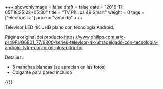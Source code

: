 +++
showonlyimage = false
draft = false
date = "2016-11-05T18:25:22+05:30"
title = "TV Philips 49 Smart"
weight = 0
tags = ["electronica"]
price = "vendido"
+++

Televisor LED 4K UHD plano con tecnología Android.

<!--more-->

Página original del producto https://www.philips.com.ar/c-p/49PUG6801_77/6800-series-televisor-4k-ultradelgado-con-tecnologia-android-tvtm-con-pixel-plus-ultra-hd

Detalles:

- 5 manchas blancas (se aprecian en las fotos)
- Colgante para pared incluido

{{<photos>}}
